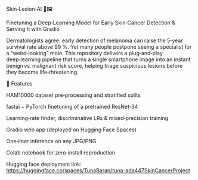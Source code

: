 Skin‑Lesion‑AI 🔬🖼️

Finetuning a Deep‑Learning Model for Early Skin‑Cancer Detection & Serving It with Gradio





Dermatologists agree: early detection of melanoma can raise the 5‑year survival rate above 99 %. Yet many people postpone seeing a specialist for a “weird‑looking” mole.
This repository delivers a plug‑and‑play deep‑learning pipeline that turns a single smartphone image into an instant benign vs. malignant risk score, helping triage suspicious lesions before they become life‑threatening.

🌟 Features

HAM10000 dataset pre‑processing and stratified splits

fastai + PyTorch finetuning of a pretrained ResNet‑34

Learning‑rate finder, discriminative LRs & mixed‑precision training

Gradio web app (deployed on Hugging Face Spaces)

One‑liner inference on any JPG/PNG

Colab notebook for zero‑install reproduction


Hugging face deployment link: https://huggingface.co/spaces/TunaBaran/tuna-ada447SkinCancerProject

